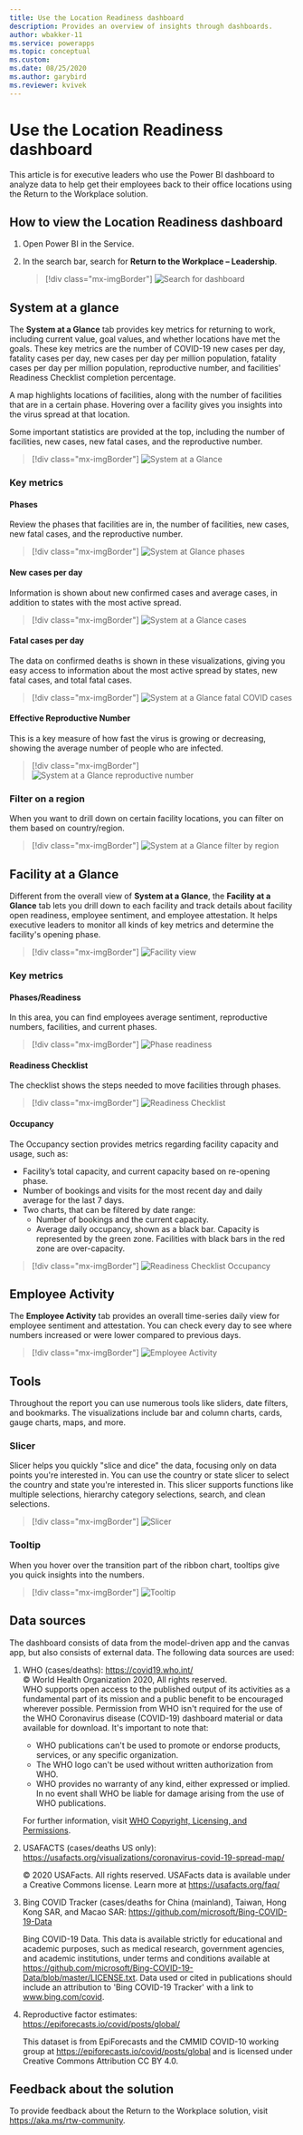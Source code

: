 ```yaml
---
title: Use the Location Readiness dashboard
description: Provides an overview of insights through dashboards.
author: wbakker-11
ms.service: powerapps
ms.topic: conceptual
ms.custom: 
ms.date: 08/25/2020
ms.author: garybird
ms.reviewer: kvivek
---
```


# Use the Location Readiness dashboard

This article is for executive leaders who use the Power BI dashboard to analyze data to help get their employees back to their office locations using the Return to the Workplace solution. 

## How to view the Location Readiness dashboard

1. Open Power BI in the Service.

2. In the search bar, search for **Return to the Workplace – Leadership**.

    > [!div class="mx-imgBorder"]
    > ![Search for dashboard](media/pbi-dash-command-barr.png "Search for dashboard")

## System at a glance

The **System at a Glance** tab provides key metrics for returning to work, including current value, goal values, and whether locations have met the goals. These key metrics are the number of COVID-19 new cases per day, fatality cases per day, new cases per day per million population, fatality cases per day per million population, reproductive number, and facilities' Readiness Checklist completion percentage.

A map highlights locations of facilities, along with the number of facilities that are in a certain phase. Hovering over a facility gives you insights into the virus spread at that location.

Some important statistics are provided at the top, including the number of facilities, new cases, new fatal cases, and the reproductive number.

> [!div class="mx-imgBorder"]
> ![System at a Glance](media/pbi-dash-system-at-a-glance2.png "System at a Glance")

### Key metrics

#### Phases

Review the phases that facilities are in, the number of facilities, new cases, new fatal cases, and the reproductive number.

> [!div class="mx-imgBorder"]
> ![System at Glance phases](media/pbi-dash-system-at-a-glance-phases.png "System at a Glance phases")

#### New cases per day

Information is shown about new confirmed cases and average cases, in addition to states with the most active spread.

> [!div class="mx-imgBorder"]
> ![System at a Glance cases](media/pbi-dash-report-covidcases.png "System at a Glance cases")

#### Fatal cases per day

The data on confirmed deaths is shown in these visualizations, giving you easy access to information about the most active spread by states, new fatal cases, and total fatal cases.

> [!div class="mx-imgBorder"]
> ![System at a Glance fatal COVID cases](media/pbi-dash-report-fatalcovidcases.png "System at a Glance fatal COVID cases")

#### Effective Reproductive Number

This is a key measure of how fast the virus is growing or decreasing, showing the average number of people who are infected.

> [!div class="mx-imgBorder"]
> ![System at a Glance reproductive number](media/pbi-dash-report-reproductivenumber.png "System at a Glance reproductive number")

### Filter on a region

When you want to drill down on certain facility locations, you can filter on them based on country/region.

> [!div class="mx-imgBorder"]
> ![System at a Glance filter by region](media/pbi-dash-report-filter-region.png "System at a Glance filter by region")

## Facility at a Glance

Different from the overall view of **System at a Glance**, the **Facility at a Glance** tab lets you drill down to each facility and track details about facility open readiness, employee sentiment, and employee attestation. It helps executive leaders to monitor all kinds of key metrics and determine the facility's opening phase.

> [!div class="mx-imgBorder"]
> ![Facility view](media/pbi-dash-report-facility-at-a-glance-overview.png "Facility view")

### Key metrics

#### Phases/Readiness

In this area, you can find employees average sentiment, reproductive numbers, facilities, and current phases.

> [!div class="mx-imgBorder"]
> ![Phase readiness](media/pbi-dash-report-facility-at-a-glance-phases-readiness.png "Phase readiness")

#### Readiness Checklist

The checklist shows the steps needed to move facilities through phases.

> [!div class="mx-imgBorder"]
> ![Readiness Checklist](media/pbi-dash-report-facility-at-a-glance-readiness-checklist.png "Readiness Checklist")

#### Occupancy

The Occupancy section provides metrics regarding facility capacity and usage, such as:

- Facility’s total capacity, and current capacity based on re-opening phase.
- Number of bookings and visits for the most recent day and daily average for the last 7 days.
- Two charts, that can be filtered by date range:
   - Number of bookings and the current capacity.
   - Average daily occupancy, shown as a black bar. Capacity is represented by the green zone.  Facilities with black bars in the red zone are over-capacity.

> [!div class="mx-imgBorder"]
> ![Readiness Checklist Occupancy](media/pbi-dash-report-facility-at-a-glance-occupancy.png "Readiness Checklist occupancy")

## Employee Activity 

The **Employee Activity** tab provides an overall time-series daily view for employee sentiment and attestation. You can check every day to see where numbers increased or were lower compared to previous days.

> [!div class="mx-imgBorder"]
> ![Employee Activity](media/pbi-dash-report-leadership-employee-activity.png "Employee Activity")

## Tools

Throughout the report you can use numerous tools like sliders, date filters, and bookmarks. The visualizations include bar and column charts, cards, gauge charts, maps, and more.

### Slicer

Slicer helps you quickly "slice and dice" the data, focusing only on data points you're interested in. You can use the country or state slicer to select the country and state you're interested in. This slicer supports functions like multiple selections, hierarchy category selections, search, and clean selections.

> [!div class="mx-imgBorder"]
> ![Slicer](media/pbi-dash-report-filter-region2.png "Slicer")

### Tooltip

When you hover over the transition part of the ribbon chart, tooltips give you quick insights into the numbers.

> [!div class="mx-imgBorder"]
> ![Tooltip](media/pbi-dash-transition-hover-metrics3.png "Tooltip")

## Data sources

The dashboard consists of data from the model-driven app and the canvas app, but also consists of external data. The following data sources are used:

1. WHO (cases/deaths): <https://covid19.who.int/>  
© World Health Organization 2020, All rights reserved.  
WHO supports open access to the published output of its activities as a fundamental part of its mission and a public benefit to be encouraged wherever possible. Permission from WHO isn't required for the use of the WHO Coronavirus disease (COVID-19) dashboard material or data available for download. It's important to note that:

   - WHO publications can't be used to promote or endorse products, services, or any specific organization.
   - The WHO logo can't be used without written authorization from WHO.
   - WHO provides no warranty of any kind, either expressed or implied. In no event shall WHO be liable for damage arising from the use of WHO publications.

   For further information, visit [WHO Copyright, Licensing, and Permissions](https://www.who.int/about/who-we-are/publishing-policies/copyright).

2. USAFACTS (cases/deaths US only): <https://usafacts.org/visualizations/coronavirus-covid-19-spread-map/>  

   © 2020 USAFacts. All rights reserved.  USAFacts data is available under a Creative Commons license. Learn more at <https://usafacts.org/faq/> 

3. Bing COVID Tracker (cases/deaths for China (mainland), Taiwan, Hong Kong SAR, and Macao SAR: <https://github.com/microsoft/Bing-COVID-19-Data>

    Bing COVID-19 Data.  This data is available strictly for educational and academic purposes, such as medical research, government agencies, and academic institutions, under terms and conditions available at <https://github.com/microsoft/Bing-COVID-19-Data/blob/master/LICENSE.txt>. Data used or cited in publications should include an attribution to 'Bing COVID-19 Tracker' with a link to www.bing.com/covid.

4. Reproductive factor estimates: <https://epiforecasts.io/covid/posts/global/> 

    This dataset is from EpiForecasts and the CMMID COVID-10 working group at <https://epiforecasts.io/covid/posts/global> and is licensed under Creative Commons Attribution CC BY 4.0.

## Feedback about the solution

To provide feedback about the Return to the Workplace solution, visit <https://aka.ms/rtw-community>.